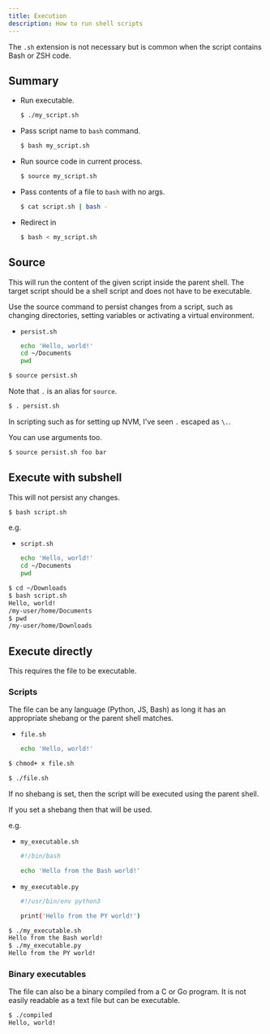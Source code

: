 ```yaml
---
title: Execution
description: How to run shell scripts
---
```


The `.sh` extension is not necessary but is common when the script contains Bash or ZSH code.


## Summary

- Run executable.
    ```sh
    $ ./my_script.sh
    ```
- Pass script name to `bash` command.
    ```sh
    $ bash my_script.sh
    ```
- Run source code in current process.
    ```sh
    $ source my_script.sh
    ```
- Pass contents of a file to `bash` with no args.
    ```sh
    $ cat script.sh | bash -
    ```
- Redirect in
    ```sh
    $ bash < my_script.sh
    ```


## Source

This will run the content of the given script inside the parent shell. The target script should be a shell script and does not have to be executable.

Use the source command to persist changes from a script, such as changing directories, setting variables or activating a virtual environment.

- `persist.sh`
    ```sh
    echo 'Hello, world!'
    cd ~/Documents
    pwd
    ```

```sh
$ source persist.sh
```

Note that `.` is an alias for `source`.

```sh
$ . persist.sh
```

In scripting such as for setting up NVM, I've seen `.` escaped as `\.`.

You can use arguments too.

```sh
$ source persist.sh foo bar
```


## Execute with subshell

This will not persist any changes.

```sh
$ bash script.sh
```

e.g.

- `script.sh`
    ```sh
    echo 'Hello, world!'
    cd ~/Documents
    pwd
    ```

```sh
$ cd ~/Downloads
$ bash script.sh
Hello, world!
/my-user/home/Documents
$ pwd
/my-user/home/Downloads
```


## Execute directly

This requires the file to be executable.

### Scripts

The file can be any language (Python, JS, Bash) as long it has an appropriate shebang or the parent shell matches.

- `file.sh`
    ```sh
    echo 'Hello, world!'
    ```
    
```sh
$ chmod+ x file.sh
```
```sh
$ ./file.sh
```

If no shebang is set, then the script will be executed using the parent shell.

If you set a shebang then that will be used.

e.g.

- `my_executable.sh`
    ```sh
    #!/bin/bash

    echo 'Hello from the Bash world!'
    ```
- `my_executable.py`
    ```sh
    #!/usr/bin/env python3

    print('Hello from the PY world!')
    ```

```sh
$ ./my_executable.sh
Hello from the Bash world!
$ ./my_executable.py
Hello from the PY world!
```


### Binary executables

The file can also be a binary compiled from a C or Go program. It is not easily readable as a text file but can be executable.

```sh
$ ./compiled
Hello, world!
```
